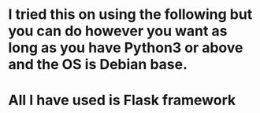 # I tried this on using the following but you can do however you want as long as you have Python3 or above and the OS is Debian base.

# All I have used is Flask framework
